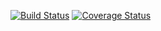 [![Build Status](https://travis-ci.org/frankrafael/grunt-middleware-proxy.svg?branch=develop)](https://travis-ci.org/frankrafael/grunt-middleware-proxy)
[![Coverage Status](https://coveralls.io/repos/frankrafael/grunt-middleware-proxy/badge.svg?branch=develop&service=github)](https://coveralls.io/github/frankrafael/grunt-middleware-proxy?branch=develop)
